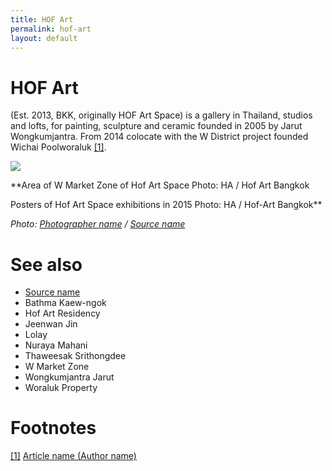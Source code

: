 ```yaml
---
title: HOF Art
permalink: hof-art
layout: default
---
```


# HOF Art

(Est. 2013, BKK, originally HOF Art Space) is a  gallery in Thailand, studios and lofts, for painting, sculpture and ceramic founded in 2005 by Jarut Wongkumjantra. From 2014 colocate with the W District project founded Wichai Poolworaluk <span id="a1">[\[1\]](#f1)</span>.

![](/images/image-name.jpg)

**Area of W Market Zone of Hof Art Space
Photo: HA / Hof Art Bangkok

Posters of Hof Art Space exhibitions in 2015
Photo: HA / Hof-Art Bangkok**

*Photo: [Photographer name](index) / [Source name](index)*

# See also

+ [Source name](http://example.net/)
+ Bathma Kaew-ngok
+ Hof Art Residency
+ Jeenwan Jin
+ Lolay
+ Nuraya Mahani
+ Thaweesak Srithongdee
+ W Market Zone
+ Wongkumjantra Jarut
+ Woraluk Property

# Footnotes

[[1]](#a1) <span id="f1"></span> [Article name (Author name)](http://example.net/article)
